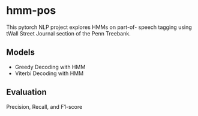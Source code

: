 # hmm-pos

This pytorch NLP project explores HMMs on part-of- speech tagging using tWall Street Journal section of the Penn Treebank.

## Models
- Greedy Decoding with HMM
- Viterbi Decoding with HMM

## Evaluation
Precision, Recall, and F1-score